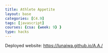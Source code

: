 ```yaml
---
title: Athlete Appetite 
layout: base
categories: [C4.9]
tags: [javascript]
courses: {csa: {week: 9} }
type: hacks
---
```


Deployed website: https://lunaiwa.github.io/A.A./